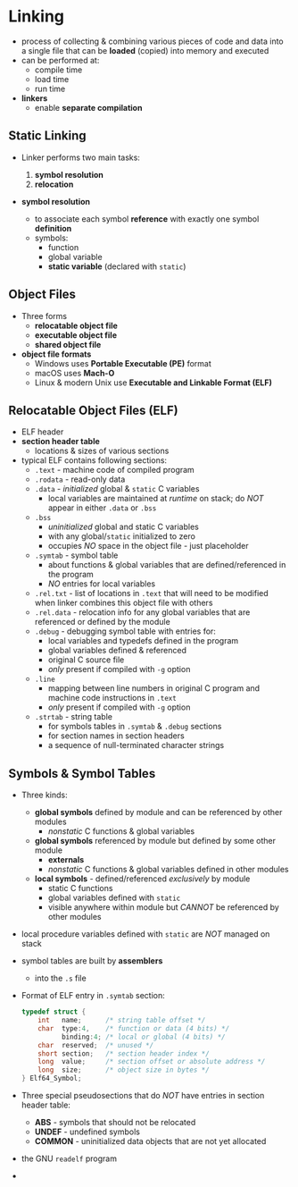 # Linking

- process of collecting & combining various pieces of code and data into a single file that can be **loaded** (copied) into memory and executed
- can be performed at:
  - compile time
  - load time
  - run time
- **linkers**
  - enable **separate compilation**

## Static Linking

- Linker performs two main tasks:

  1. **symbol resolution**
  2. **relocation**

- **symbol resolution**
  - to associate each symbol **reference** with exactly one symbol **definition**
  - symbols:
    - function
    - global variable
    - **static variable** (declared with `static`)

## Object Files

- Three forms
  - **relocatable object file**
  - **executable object file**
  - **shared object file**
- **object file formats**
  - Windows uses **Portable Executable (PE)** format
  - macOS uses **Mach-O**
  - Linux & modern Unix use **Executable and Linkable Format (ELF)**

## Relocatable Object Files (ELF)

- ELF header
- **section header table**
  - locations & sizes of various sections
- typical ELF contains following sections:
  - `.text` - machine code of compiled program
  - `.rodata` - read-only data
  - `.data` - _initialized_ global & `static` C variables
    - local variables are maintained at _runtime_ on stack; do _NOT_ appear in either `.data` or `.bss`
  - `.bss`
    - _uninitialized_ global and static C variables
    - with any global/`static` initialized to zero
    - occupies _NO_ space in the object file - just placeholder
  - `.symtab` - symbol table
    - about functions & global variables that are defined/referenced in the program
    - _NO_ entries for local variables
  - `.rel.txt` - list of locations in `.text` that will need to be modified when linker combines this object file with others
  - `.rel.data` - relocation info for any global variables that are referenced or defined by the module
  - `.debug` - debugging symbol table with entries for:
    - local variables and typedefs defined in the program
    - global variables defined & referenced
    - original C source file
    - _only_ present if compiled with `-g` option
  - `.line`
    - mapping between line numbers in original C program and machine code instructions in `.text`
    - _only_ present if compiled with `-g` option
  - `.strtab` - string table
    - for symbols tables in `.symtab` & `.debug` sections
    - for section names in section headers
    - a sequence of null-terminated character strings

## Symbols & Symbol Tables

- Three kinds:
  - **global symbols** defined by module and can be referenced by other modules
    - _nonstatic_ C functions & global variables
  - **global symbols** referenced by module but defined by some other module
    - **externals**
    - _nonstatic_ C functions & global variables defined in other modules
  - **local symbols** - defined/referenced _exclusively_ by module
    - static C functions
    - global variables defined with `static`
    - visible anywhere within module but _CANNOT_ be referenced by other modules
- local procedure variables defined with `static` are _NOT_ managed on stack
- symbol tables are built by **assemblers**
  - into the `.s` file
- Format of ELF entry in `.symtab` section:

  ```c
  typedef struct {
      int   name;      /* string table offset */
      char  type:4,    /* function or data (4 bits) */
            binding:4; /* local or global (4 bits) */
      char  reserved;  /* unused */
      short section;   /* section header index */
      long  value;     /* section offset or absolute address */
      long  size;      /* object size in bytes */
  } Elf64_Symbol;
  ```

- Three special pseudosections that do _NOT_ have entries in section header table:
  - **ABS** - symbols that should not be relocated
  - **UNDEF** - undefined symbols
  - **COMMON** - uninitialized data objects that are not yet allocated
- the GNU `readelf` program
-
